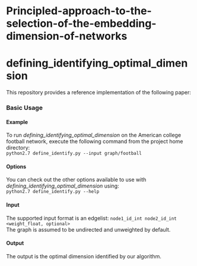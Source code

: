 # Principled-approach-to-the-selection-of-the-embedding-dimension-of-networks

# defining_identifying_optimal_dimension
This repository provides a reference implementation of the following paper:

### Basic Usage

#### Example
To run *defining_identifying_optimal_dimension* on the American college football network, execute the following command from the project home directory:<br/>
	``python2.7 define_identify.py --input graph/football``

#### Options
You can check out the other options available to use with *defining_identifying_optimal_dimension* using:<br/>
	``python2.7 define_identify.py --help``
  
#### Input
The supported input format is an edgelist:
	``node1_id_int node2_id_int <weight_float, optional>``		
The graph is assumed to be undirected and unweighted by default.

#### Output
The output is the optimal dimension identified by our algorithm.

